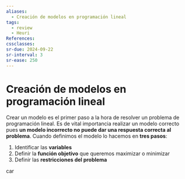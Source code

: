 ```yaml
---
aliases:
  - Creación de modelos en programación lineal
tags:
  - review
  - Heuri
References: 
cssclasses: 
sr-due: 2024-09-22
sr-interval: 3
sr-ease: 250
---
```

# Creación de modelos en programación lineal
Crear un modelo es el primer paso a la hora de resolver un problema de programación lineal. Es de vital importancia realizar un modelo correcto pues **un modelo incorrecto no puede dar una respuesta correcta al problema**. Cuando definimos el modelo lo hacemos en **tres pasos**:

1. Identificar las **variables** 
2. Definir la **función objetivo** que queremos maximizar o minimizar
3. Definir las **restricciones del problema**

car
